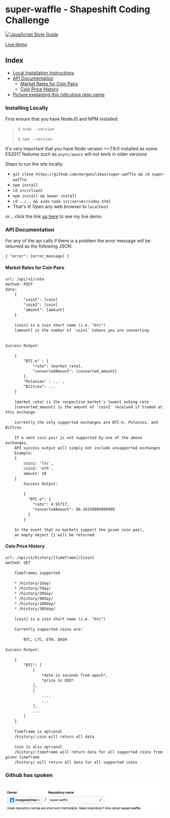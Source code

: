 # super-waffle - Shapeshift Coding Challenge
[![JavaScript Style Guide](https://cdn.rawgit.com/feross/standard/master/badge.svg)](https://github.com/feross/standard)

[Live demo](https://shapeshift.morgansliman.com)

## Index
- [Local Installation Instructions](#installing-locally)
- [API Documentation](#api-documentation)
    - [Market Rates for Coin Pairs](#market-rates-for-coin-pairs)
    - [Coin Price History](#coin-price-history)
- [Picture explaining this ridiculous repo name](#github-has-spoken)

### Installing Locally

First ensure that you have NodeJS and NPM installed:

> `$ node --version`
>
> `$ npm --version`

It's very important that you have Node version >=7.9.0 installed 
as some ES2017 features such as `async/await` will not work in older versions

Steps to run the site locally:
- `git clone https://github.com/morgansliman/super-waffle && cd super-waffle`
- `npm install`
- `cd src/client`
- `npm install && bower install`
- `cd ../.. && sudo node src/server/index.html`
- That's it! Open any web browser to `localhost`

*or*... click the link [up here](#super-waffle-shapeshift-coding-challenge) to see my live demo

### API Documentation

For any of the api calls if there is a problem the error message will be returned as the following JSON:
```
{ "error": [error_message] }
```

#### Market Rates for Coin Pairs

```
url: /api/v1/rate
method: POST
data:
    {
        "coin1": [coin]
        "coin2": [coin]
        "amount": [amount]
    }

    [coin] is a coin short name (i.e. "btc")
    [amount] is the number of `coin1` tokens you are converting


Success Output:

    {
        "BTC-e" : {
            "rate": [market_rate],
            "convertedAmount": [converted_amount]
        },
        "Poloniex" : ... ,
        "Bittrex": ...
    }

    [market_rate] is the respective market's lowest asking rate
    [converted_amount] is the amount of `coin2` received if traded at this exchange

    Currently the only supported exchanges are BTC-e, Poloniex, and Bittrex

    If a sent coin pair is not supported by one of the above exchanges,
    API success output will simply not include unsupported exchanges
    Example:
    {
        coin1: 'ltc',
        coin2: 'eth',
        amount: 20
    }
        Success Output:

        {
          "BTC-e": {
            "rate": 4.91717,
            "convertedAmount": 98.34339999999999
          }
        }

    In the event that no markets support the given coin pair,
    an empty object {} will be returned
```

#### Coin Price History

```
url: /api/v1/history/[timeframe]/[coin]
method: GET

    Timeframes supported

    * /history/1day/
    * /history/7day/
    * /history/30day/
    * /history/90day/
    * /history/180day/
    * /history/365day/

    [coin] is a coin short name (i.e. "btc")

    Currently supported coins are:

        BTC, LTC, ETH, DASH

Success Output:

    {
        "BTC": [
            [
                *date in seconds from epoch*,
                *price in USD*
            ],
            [
                ...,
                ...
            ],
            ...
        ]
    }

    Timeframe is optional
    /history/:coin will return all data

    Coin is also optional
    /history/:timeframe will return data for all supported coins from given timeframe
    /history/ will return all data for all supported coins
```

### Github has spoken
![super waffle image](github-has-spoken.png)
